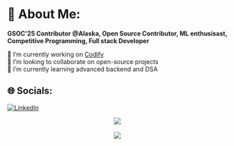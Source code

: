 # 💫 About Me:
**GSOC'25 Contributor @Alaska, Open Source Contributor, ML enthusisast, Competitive Programming, Full stack Developer**

🔭 I’m currently working on [Codify](https://clg-archive.vercel.app/)  
👯 I’m looking to collaborate on open-source projects  
🌱 I’m currently learning advanced backend and DSA  
 

## 🌐 Socials:
[![LinkedIn](https://img.shields.io/badge/LinkedIn-%230077B5.svg?logo=linkedin&logoColor=white)](https://www.linkedin.com/in/ishaan-gupta-972a23251/) 

<div align="center"><img src="https://github-readme-stats.vercel.app/api?username=ishaanxgupta&show_icons=true&count_private=true&hide_border=true" align="center" /></div>  
<br>

<div align="center">
<img src="https://komarev.com/ghpvc/?username=ishaanxgupta&&style=flat-square" align="center" />
</div>  
